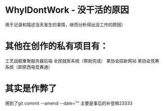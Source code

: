 # WhyIDontWork - 没干活的原因
用于记录和描述当天发生的事情，继而分析得出没工作的原因）

# 其他在创作的私有项目有：
工艺战舰重聚服务器后端
全民就医系统（帮助完成）
某协会招新网站
某协会竞赛系统（即原西电竞赛通）

# 其实是作弊了
用到了git commit --amend --date=""
主要是事后的补登嘛23333
